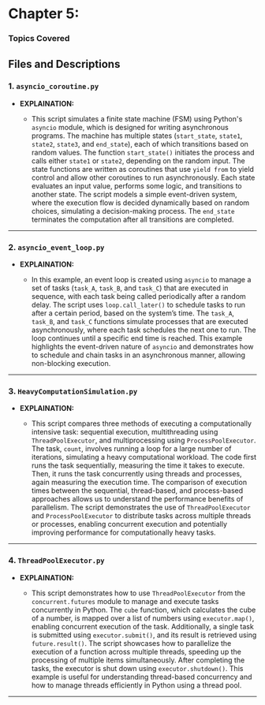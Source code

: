 # Chapter 5:
### Topics Covered

## Files and Descriptions



### 1. **`asyncio_coroutine.py`**

- **EXPLAINATION:**


    - This script simulates a finite state machine (FSM) using Python's `asyncio` module, which is designed for writing asynchronous programs. The machine has multiple states (`start_state`, `state1`, `state2`, `state3`, and `end_state`), each of which transitions based on random values. The function `start_state()` initiates the process and calls either `state1` or `state2`, depending on the random input. The state functions are written as coroutines that use `yield from` to yield control and allow other coroutines to run asynchronously. Each state evaluates an input value, performs some logic, and transitions to another state. The script models a simple event-driven system, where the execution flow is decided dynamically based on random choices, simulating a decision-making process. The `end_state` terminates the computation after all transitions are completed.
----------------------
### 2. **`asyncio_event_loop.py`**
- **EXPLAINATION:**


    - In this example, an event loop is created using `asyncio` to manage a set of tasks (`task_A`, `task_B`, and `task_C`) that are executed in sequence, with each task being called periodically after a random delay. The script uses `loop.call_later()` to schedule tasks to run after a certain period, based on the system’s time. The `task_A`, `task_B`, and `task_C` functions simulate processes that are executed asynchronously, where each task schedules the next one to run. The loop continues until a specific end time is reached. This example highlights the event-driven nature of `asyncio` and demonstrates how to schedule and chain tasks in an asynchronous manner, allowing non-blocking execution.
--------------------------------------------
### 3. **`HeavyComputationSimulation.py`**
- **EXPLAINATION:**

    - This script compares three methods of executing a computationally intensive task: sequential execution, multithreading using `ThreadPoolExecutor`, and multiprocessing using `ProcessPoolExecutor`. The task, `count`, involves running a loop for a large number of iterations, simulating a heavy computational workload. The code first runs the task sequentially, measuring the time it takes to execute. Then, it runs the task concurrently using threads and processes, again measuring the execution time. The comparison of execution times between the sequential, thread-based, and process-based approaches allows us to understand the performance benefits of parallelism. The script demonstrates the use of `ThreadPoolExecutor` and `ProcessPoolExecutor` to distribute tasks across multiple threads or processes, enabling concurrent execution and potentially improving performance for computationally heavy tasks.
--------------------------------
### 4. **`ThreadPoolExecutor.py`**

- **EXPLAINATION:**

    - This script demonstrates how to use `ThreadPoolExecutor` from the `concurrent.futures` module to manage and execute tasks concurrently in Python. The `cube` function, which calculates the cube of a number, is mapped over a list of numbers using `executor.map()`, enabling concurrent execution of the task. Additionally, a single task is submitted using `executor.submit()`, and its result is retrieved using `future.result()`. The script showcases how to parallelize the execution of a function across multiple threads, speeding up the processing of multiple items simultaneously. After completing the tasks, the executor is shut down using `executor.shutdown()`. This example is useful for understanding thread-based concurrency and how to manage threads efficiently in Python using a thread pool.

---

